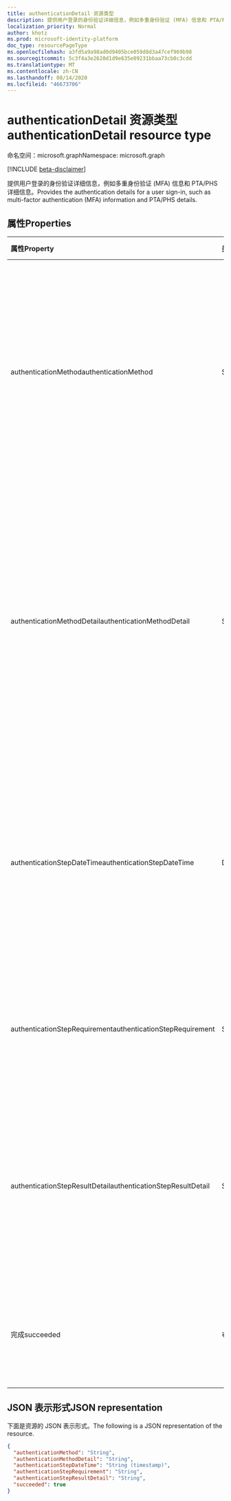 ```yaml
---
title: authenticationDetail 资源类型
description: 提供用户登录的身份验证详细信息，例如多重身份验证 (MFA) 信息和 PTA/PHS 详细信息。
localization_priority: Normal
author: khotz
ms.prod: microsoft-identity-platform
doc_type: resourcePageType
ms.openlocfilehash: a3fd5a9a98ad0d9405bce059d8d3a47cef969b98
ms.sourcegitcommit: 5c3f4a3e2620d1d9e635e09231bbaa73cb0c3cdd
ms.translationtype: MT
ms.contentlocale: zh-CN
ms.lasthandoff: 08/14/2020
ms.locfileid: "46673706"
---
```

# <a name="authenticationdetail-resource-type"></a><span data-ttu-id="d5dd7-103">authenticationDetail 资源类型</span><span class="sxs-lookup"><span data-stu-id="d5dd7-103">authenticationDetail resource type</span></span>

<span data-ttu-id="d5dd7-104">命名空间：microsoft.graph</span><span class="sxs-lookup"><span data-stu-id="d5dd7-104">Namespace: microsoft.graph</span></span>

[!INCLUDE [beta-disclaimer](../../includes/beta-disclaimer.md)]

<span data-ttu-id="d5dd7-105">提供用户登录的身份验证详细信息，例如多重身份验证 (MFA) 信息和 PTA/PHS 详细信息。</span><span class="sxs-lookup"><span data-stu-id="d5dd7-105">Provides the authentication details for a user sign-in, such as multi-factor authentication (MFA) information and PTA/PHS details.</span></span>

## <a name="properties"></a><span data-ttu-id="d5dd7-106">属性</span><span class="sxs-lookup"><span data-stu-id="d5dd7-106">Properties</span></span>

| <span data-ttu-id="d5dd7-107">属性</span><span class="sxs-lookup"><span data-stu-id="d5dd7-107">Property</span></span>                       | <span data-ttu-id="d5dd7-108">类型</span><span class="sxs-lookup"><span data-stu-id="d5dd7-108">Type</span></span>           | <span data-ttu-id="d5dd7-109">说明</span><span class="sxs-lookup"><span data-stu-id="d5dd7-109">Description</span></span>                                                                                                                                                                                                              |
|:-------------------------------|:---------------|:-------------------------------------------------------------------------------------------------------------------------------------------------------------------------------------------------------------------------|
| <span data-ttu-id="d5dd7-110">authenticationMethod</span><span class="sxs-lookup"><span data-stu-id="d5dd7-110">authenticationMethod</span></span>           | <span data-ttu-id="d5dd7-111">String</span><span class="sxs-lookup"><span data-stu-id="d5dd7-111">String</span></span>         | <span data-ttu-id="d5dd7-112">用于执行此身份验证步骤的身份验证方法的类型。</span><span class="sxs-lookup"><span data-stu-id="d5dd7-112">The type of authentication method used to perform this step of authentication.</span></span> <span data-ttu-id="d5dd7-113">可能的值： `Password` 、、、、 `SMS` `Voice` `Authenticator App` `Software OATH token` 、 `Satisfied by token` 。</span><span class="sxs-lookup"><span data-stu-id="d5dd7-113">Possible values: `Password`, `SMS`, `Voice`, `Authenticator App`, `Software OATH token`, `Satisfied by token`.</span></span>                            |
| <span data-ttu-id="d5dd7-114">authenticationMethodDetail</span><span class="sxs-lookup"><span data-stu-id="d5dd7-114">authenticationMethodDetail</span></span>     | <span data-ttu-id="d5dd7-115">String</span><span class="sxs-lookup"><span data-stu-id="d5dd7-115">String</span></span>         | <span data-ttu-id="d5dd7-116">有关用于执行此身份验证步骤的身份验证方法的详细信息。</span><span class="sxs-lookup"><span data-stu-id="d5dd7-116">Details about the authentication method used to perform this authentication step.</span></span> <span data-ttu-id="d5dd7-117">例如，用于 SMS 和 voice) 的电话号码 (、用于验证器应用程序) 的设备名称 (和密码源 (例如云、AD FS、PTA、PHS) 。</span><span class="sxs-lookup"><span data-stu-id="d5dd7-117">For example, phone number (for SMS and voice), device name (for Authenticator app), and password source (e.g. cloud, AD FS, PTA, PHS).</span></span> |
| <span data-ttu-id="d5dd7-118">authenticationStepDateTime</span><span class="sxs-lookup"><span data-stu-id="d5dd7-118">authenticationStepDateTime</span></span>     | <span data-ttu-id="d5dd7-119">DateTimeOffset</span><span class="sxs-lookup"><span data-stu-id="d5dd7-119">DateTimeOffset</span></span> | <span data-ttu-id="d5dd7-120">表示使用 ISO 8601 格式的日期和时间信息，并且始终采用 UTC 时间。</span><span class="sxs-lookup"><span data-stu-id="d5dd7-120">Represents date and time information using ISO 8601 format and is always in UTC time.</span></span> <span data-ttu-id="d5dd7-121">例如，2014 年 1 月 1 日午夜 UTC 如下所示：`'2014-01-01T00:00:00Z'`。</span><span class="sxs-lookup"><span data-stu-id="d5dd7-121">For example, midnight UTC on Jan 1, 2014 would look like this: `'2014-01-01T00:00:00Z'`.</span></span>                                           |
| <span data-ttu-id="d5dd7-122">authenticationStepRequirement</span><span class="sxs-lookup"><span data-stu-id="d5dd7-122">authenticationStepRequirement</span></span>  | <span data-ttu-id="d5dd7-123">String</span><span class="sxs-lookup"><span data-stu-id="d5dd7-123">String</span></span>         | <span data-ttu-id="d5dd7-124">满足此要求的身份验证步骤。</span><span class="sxs-lookup"><span data-stu-id="d5dd7-124">The step of authentication that this satisfied.</span></span> <span data-ttu-id="d5dd7-125">例如，主身份验证或多重身份验证。</span><span class="sxs-lookup"><span data-stu-id="d5dd7-125">For example, primary authentication, or multi-factor authentication.</span></span>                                                                                                     |
| <span data-ttu-id="d5dd7-126">authenticationStepResultDetail</span><span class="sxs-lookup"><span data-stu-id="d5dd7-126">authenticationStepResultDetail</span></span> | <span data-ttu-id="d5dd7-127">String</span><span class="sxs-lookup"><span data-stu-id="d5dd7-127">String</span></span>         | <span data-ttu-id="d5dd7-128">有关步骤成功或失败的原因的详细信息。</span><span class="sxs-lookup"><span data-stu-id="d5dd7-128">Details about why the step succeeded or failed.</span></span> <span data-ttu-id="d5dd7-129">例如，阻止用户、输入欺诈代码、无电话输入超时、无法连接电话或令牌中的声明。</span><span class="sxs-lookup"><span data-stu-id="d5dd7-129">For examples, user is blocked, fraud code entered, no phone input - timed out, phone unreachable, or claim in token.</span></span>                                                     |
| <span data-ttu-id="d5dd7-130">完成</span><span class="sxs-lookup"><span data-stu-id="d5dd7-130">succeeded</span></span>                      | <span data-ttu-id="d5dd7-131">布尔值</span><span class="sxs-lookup"><span data-stu-id="d5dd7-131">Boolean</span></span>        | <span data-ttu-id="d5dd7-132">指示身份验证步骤的状态。</span><span class="sxs-lookup"><span data-stu-id="d5dd7-132">Indicates the status of the authentication step.</span></span> <span data-ttu-id="d5dd7-133">可能的值： `succeeded` 、 `failed` 。</span><span class="sxs-lookup"><span data-stu-id="d5dd7-133">Possible values: `succeeded`, `failed`.</span></span>                                                                                                                                 |

## <a name="json-representation"></a><span data-ttu-id="d5dd7-134">JSON 表示形式</span><span class="sxs-lookup"><span data-stu-id="d5dd7-134">JSON representation</span></span>

<span data-ttu-id="d5dd7-135">下面是资源的 JSON 表示形式。</span><span class="sxs-lookup"><span data-stu-id="d5dd7-135">The following is a JSON representation of the resource.</span></span>

<!-- {
  "blockType": "resource",
  "optionalProperties": [

  ],
  "@odata.type": "microsoft.graph.authenticationDetail",
  "baseType": null
}-->

```json
{
  "authenticationMethod": "String",
  "authenticationMethodDetail": "String",
  "authenticationStepDateTime": "String (timestamp)",
  "authenticationStepRequirement": "String",
  "authenticationStepResultDetail": "String",
  "succeeded": true
}
```

<!-- uuid: 16cd6b66-4b1a-43a1-adaf-3a886856ed98
2019-02-04 14:57:30 UTC -->
<!-- {
  "type": "#page.annotation",
  "description": "authenticationDetail resource",
  "keywords": "",
  "section": "documentation",
  "tocPath": ""
}-->